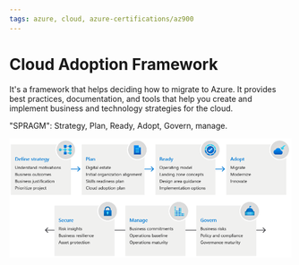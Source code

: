 ```yaml
---
tags: azure, cloud, azure-certifications/az900
---
```


# Cloud Adoption Framework

It's a framework that helps deciding how to migrate to Azure. It provides best practices, documentation, and tools that help you create and implement business and technology strategies for the cloud.

"SPRAGM": Strategy, Plan, Ready, Adopt, Govern, manage.

![Cloud Adoption Framework steps](cloud-adoption-framework.png)
